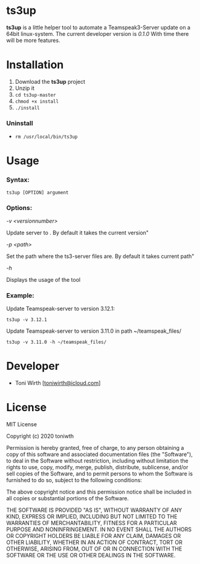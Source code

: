 # ts3up
**ts3up** is a little helper tool to automate a Teamspeak3-Server update on a 64bit linux-system.
The current developer version is *0.1.0*
With time there will be more features.

# Installation

 1. Download the **ts3up** project
 2. Unzip it
 3. ```cd ts3up-master```
 4. ```chmod +x install```
 5. ```./install```
 
 ### Uninstall
 - ```rm /usr/local/bin/ts3up```
 
# Usage
### Syntax:

    ts3up [OPTION] argument

 ### Options:
  
  *-v \<versionnumber\>* 
  
Update server to <versionnumber>. By default it takes the current version"

 *-p \<path\>* 
 
 Set the path where the ts3-server files are. By default it takes current path"
 
 *-h*
 
 Displays the usage of the tool

### Example:
Update Teamspeak-server to version 3.12.1:

    ts3up -v 3.12.1    

Update Teamspeak-server to version 3.11.0 in path ~/teamspeak_files/

    ts3up -v 3.11.0 -h ~/teamspeak_files/

# Developer

 - Toni Wirth [toniwirth@icloud.com]

# License
MIT License

Copyright (c) 2020 toniwth

Permission is hereby granted, free of charge, to any person obtaining a copy of this software and associated documentation files (the "Software"), to deal in the Software without restriction, including without limitation the rights to use, copy, modify, merge, publish, distribute, sublicense, and/or sell copies of the Software, and to permit persons to whom the Software is furnished to do so, subject to the following conditions:

The above copyright notice and this permission notice shall be included in all copies or substantial portions of the Software.

THE SOFTWARE IS PROVIDED "AS IS", WITHOUT WARRANTY OF ANY KIND, EXPRESS OR IMPLIED, INCLUDING BUT NOT LIMITED TO THE WARRANTIES OF MERCHANTABILITY, FITNESS FOR A PARTICULAR PURPOSE AND NONINFRINGEMENT. IN NO EVENT SHALL THE AUTHORS OR COPYRIGHT HOLDERS BE LIABLE FOR ANY CLAIM, DAMAGES OR OTHER LIABILITY, WHETHER IN AN ACTION OF CONTRACT, TORT OR OTHERWISE, ARISING FROM, OUT OF OR IN CONNECTION WITH THE SOFTWARE OR THE USE OR OTHER DEALINGS IN THE
SOFTWARE.
